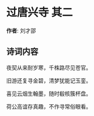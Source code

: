 # 过唐兴寺  其二

**作者**: 刘才邵

## 诗词内容

夜契从来耐岁寒，千株路尽见苍官。

旧游还复寻金碧，清梦犹能记玉銮。

喜见云烟生翰墨，随时殽核簇杯盘。

荷公高谊存真趣，不作寻常俗眼看。

